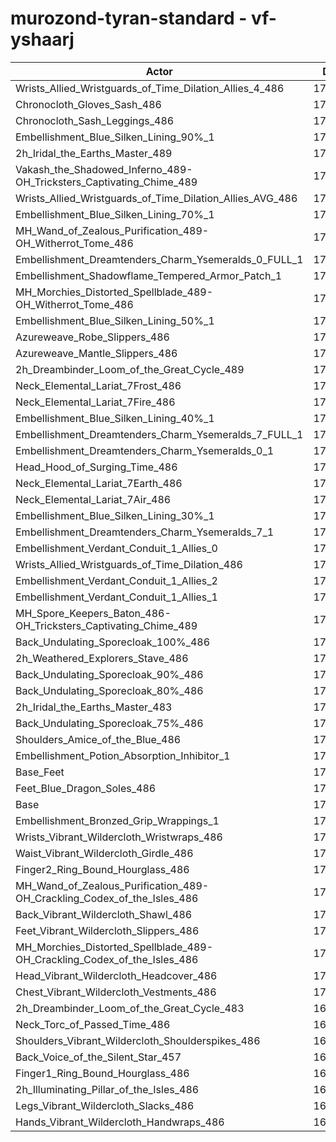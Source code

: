 # murozond-tyran-standard - vf-yshaarj
| Actor | DPS | Increase |
|---|:---:|:---:|
|Wrists_Allied_Wristguards_of_Time_Dilation_Allies_4_486|174302|2.18%|
|Chronocloth_Gloves_Sash_486|174103|2.07%|
|Chronocloth_Sash_Leggings_486|174101|2.07%|
|Embellishment_Blue_Silken_Lining_90%_1|174043|2.03%|
|2h_Iridal_the_Earths_Master_489|173773|1.87%|
|Vakash_the_Shadowed_Inferno_489-OH_Tricksters_Captivating_Chime_489|173617|1.78%|
|Wrists_Allied_Wristguards_of_Time_Dilation_Allies_AVG_486|173572|1.76%|
|Embellishment_Blue_Silken_Lining_70%_1|173311|1.60%|
|MH_Wand_of_Zealous_Purification_489-OH_Witherrot_Tome_486|172780|1.29%|
|Embellishment_Dreamtenders_Charm_Ysemeralds_0_FULL_1|172675|1.23%|
|Embellishment_Shadowflame_Tempered_Armor_Patch_1|172666|1.23%|
|MH_Morchies_Distorted_Spellblade_489-OH_Witherrot_Tome_486|172602|1.19%|
|Embellishment_Blue_Silken_Lining_50%_1|172543|1.15%|
|Azureweave_Robe_Slippers_486|172351|1.04%|
|Azureweave_Mantle_Slippers_486|172288|1.00%|
|2h_Dreambinder_Loom_of_the_Great_Cycle_489|172287|1.00%|
|Neck_Elemental_Lariat_7Frost_486|172275|1.00%|
|Neck_Elemental_Lariat_7Fire_486|172231|0.97%|
|Embellishment_Blue_Silken_Lining_40%_1|172173|0.94%|
|Embellishment_Dreamtenders_Charm_Ysemeralds_7_FULL_1|172122|0.91%|
|Embellishment_Dreamtenders_Charm_Ysemeralds_0_1|172105|0.90%|
|Head_Hood_of_Surging_Time_486|172019|0.85%|
|Neck_Elemental_Lariat_7Earth_486|171782|0.71%|
|Neck_Elemental_Lariat_7Air_486|171644|0.63%|
|Embellishment_Blue_Silken_Lining_30%_1|171621|0.61%|
|Embellishment_Dreamtenders_Charm_Ysemeralds_7_1|171620|0.61%|
|Embellishment_Verdant_Conduit_1_Allies_0|171606|0.60%|
|Wrists_Allied_Wristguards_of_Time_Dilation_486|171558|0.58%|
|Embellishment_Verdant_Conduit_1_Allies_2|171529|0.56%|
|Embellishment_Verdant_Conduit_1_Allies_1|171528|0.56%|
|MH_Spore_Keepers_Baton_486-OH_Tricksters_Captivating_Chime_489|171465|0.52%|
|Back_Undulating_Sporecloak_100%_486|171275|0.41%|
|2h_Weathered_Explorers_Stave_486|171180|0.35%|
|Back_Undulating_Sporecloak_90%_486|171164|0.34%|
|Back_Undulating_Sporecloak_80%_486|171146|0.33%|
|2h_Iridal_the_Earths_Master_483|171117|0.32%|
|Back_Undulating_Sporecloak_75%_486|171066|0.29%|
|Shoulders_Amice_of_the_Blue_486|170969|0.23%|
|Embellishment_Potion_Absorption_Inhibitor_1|170858|0.17%|
|Base_Feet|170845|0.16%|
|Feet_Blue_Dragon_Soles_486|170597|0.01%|
|Base|170576|0.00%|
|Embellishment_Bronzed_Grip_Wrappings_1|170566|-0.01%|
|Wrists_Vibrant_Wildercloth_Wristwraps_486|170369|-0.12%|
|Waist_Vibrant_Wildercloth_Girdle_486|170367|-0.12%|
|Finger2_Ring_Bound_Hourglass_486|170350|-0.13%|
|MH_Wand_of_Zealous_Purification_489-OH_Crackling_Codex_of_the_Isles_486|170337|-0.14%|
|Back_Vibrant_Wildercloth_Shawl_486|170319|-0.15%|
|Feet_Vibrant_Wildercloth_Slippers_486|170253|-0.19%|
|MH_Morchies_Distorted_Spellblade_489-OH_Crackling_Codex_of_the_Isles_486|170180|-0.23%|
|Head_Vibrant_Wildercloth_Headcover_486|170157|-0.25%|
|Chest_Vibrant_Wildercloth_Vestments_486|170083|-0.29%|
|2h_Dreambinder_Loom_of_the_Great_Cycle_483|169904|-0.39%|
|Neck_Torc_of_Passed_Time_486|169871|-0.41%|
|Shoulders_Vibrant_Wildercloth_Shoulderspikes_486|169847|-0.43%|
|Back_Voice_of_the_Silent_Star_457|169846|-0.43%|
|Finger1_Ring_Bound_Hourglass_486|169734|-0.49%|
|2h_Illuminating_Pillar_of_the_Isles_486|169531|-0.61%|
|Legs_Vibrant_Wildercloth_Slacks_486|169439|-0.67%|
|Hands_Vibrant_Wildercloth_Handwraps_486|169232|-0.79%|

